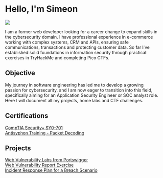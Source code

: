 # Hello, I'm Simeon
<a href="https://linkedin.com/simeon-stefanov"><img src="https://img.shields.io/badge/-LinkedIn-0072b1?&style=for-the-badge&logo=linkedin&logoColor=white" /></a>


I am a former web developer looking for a career change to expand skills in the cybersecurity domain. I have professional experience in e-commerce working with complex systems, CRM and APIs, ensuring safe communications, transactions and protecting customer data. So far I've established solid foundations in information security through practical exercises in TryHackMe and completing Pico CTFs.

## Objective
My journey in software engineering has led me to develop a growing passion for cybersecurity, and I am now eager to transition into this field, specifically aiming for an Application Security Engineer or SOC analyst role. Here I will document all my projects, home labs and CTF challenges.

## Certifications
<div>
  <a href="https://github.com/user-attachments/files/21751822/CompTIA.Security%2B.ce.certificate.pdf">CompTIA Security+ SY0-701</a><br/>
  <a href="https://github.com/user-attachments/files/21853729/certificate.1.pdf"> Antisyphon Training - Packet Decoding</a>
</div>

## Projects

<a href="https://github.com/srstefanov95/portswigger-labs">
    Web Vulnerability Labs from Portswigger
</a><br/>
<a href="https://docs.google.com/document/d/1tjQ8jXcR2VtVtYrSAZyu2JOqfA9Ws25g65FagCAF6vU/">
    Web Vulnerability Report Exercise
</a><br/>
<a href="https://docs.google.com/document/d/1fwyKNNQ9tqMo4UTr48SQiDq1_xWWcBDKWR0sccD26aM/">
    Incident Response Plan for a Breach Scenario
</a>
